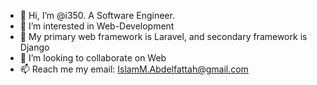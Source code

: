 - 👋 Hi, I’m @i350. A Software Engineer.
- 👀 I’m interested in Web-Development
- 🌱 My primary web framework is Laravel, and secondary framework is Django
- 💞️ I’m looking to collaborate on Web
- 📫 Reach me my email: IslamM.Abdelfattah@gmail.com 

<!---
i350/i350 is a ✨ special ✨ repository because its `README.md` (this file) appears on your GitHub profile.
You can click the Preview link to take a look at your changes.
--->
